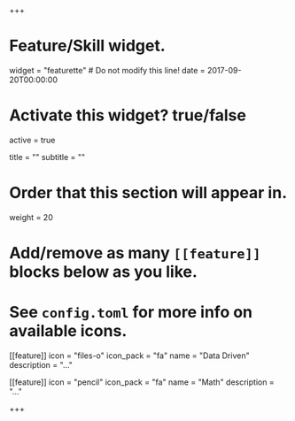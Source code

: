 +++
# Feature/Skill widget.
widget = "featurette"  # Do not modify this line!
date = 2017-09-20T00:00:00

# Activate this widget? true/false
active = true

title = ""
subtitle = ""

# Order that this section will appear in.
weight = 20

# Add/remove as many `[[feature]]` blocks below as you like.
# See `config.toml` for more info on available icons.

[[feature]]
  icon = "files-o"
  icon_pack = "fa"
  name = "Data Driven"
  description = "..."
  
[[feature]]
  icon = "pencil"
  icon_pack = "fa"
  name = "Math"
  description = "..."

+++

